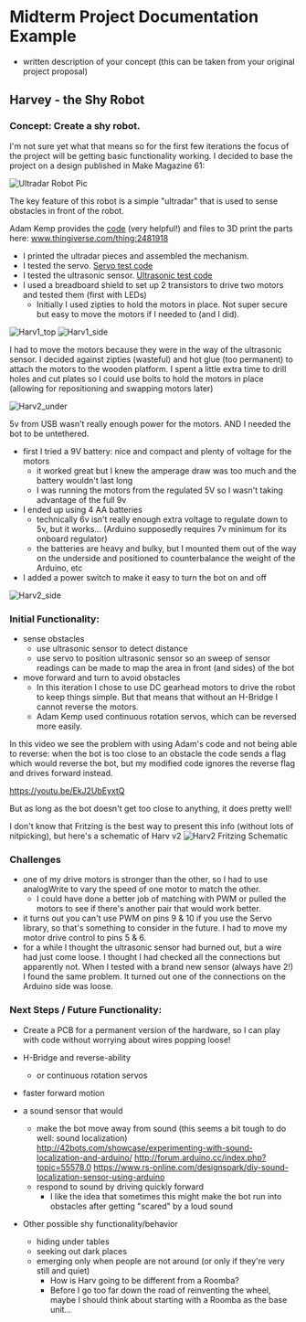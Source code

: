 
# Midterm Project Documentation Example 

   - written description of your concept (this can be taken from your original project proposal)
   
## Harvey - the Shy Robot

### Concept: Create a shy robot. 

I'm not sure yet what that means so for the first few iterations the focus of the project will be getting basic functionality working.
I decided to base the project on a design published in Make Magazine 61:

![Ultradar Robot Pic](UltraDAR/images/9fb649f13b055a1754cfbe000f67afff_preview_featured.jpg)

The key feature of this robot is a simple "ultradar" that is used to sense obstacles in front of the robot. 

Adam Kemp provides the [code](UltraDAR/files/UltraDAR-SingleSweep.ino) (very helpful!) and files to 3D print the parts here: www.thingiverse.com/thing:2481918

[//]: # (comment test: UltraDAR/images/UltraDAR-Top.jpg)

- I printed the ultradar pieces and assembled the mechanism. 
- I tested the servo. [Servo test code](code/ServoTest.ino)
- I tested the ultrasonic sensor. [Ultrasonic test code](code/UltraTest.ino)
- I used a breadboard shield to set up 2 transistors to drive two motors and tested them (first with LEDs)
  - Initially I used zipties to hold the motors in place. Not super secure but easy to move the motors if I needed to (and I did).

![Harv1_top](images/Harv1_top.jpg)
![Harv1_side](images/Harv1_side.JPG)

I had to move the motors because they were in the way of the ultrasonic sensor. 
I decided against zipties (wasteful) and hot glue (too permanent) to attach the motors to the wooden platform. 
I spent a little extra time to drill holes and cut plates so I could use bolts to hold the motors in place (allowing for repositioning and swapping motors later)

![Harv2_under](images/Harv2_under.jpg)


5v from USB wasn't really enough power for the motors. AND I needed the bot to be untethered.
- first I tried a 9V battery: nice and compact and plenty of voltage for the motors
  - it worked great but I knew the amperage draw was too much and the battery wouldn't last long
  - I was running the motors from the regulated 5V so I wasn't taking advantage of the full 9v
- I ended up using 4 AA batteries
  - technically 6v isn't really enough extra voltage to regulate down to 5v, but it works... (Arduino supposedly requires 7v minimum for its onboard regulator)
  - the batteries are heavy and bulky, but I mounted them out of the way on the underside and positioned to counterbalance the weight of the Arduino, etc
- I added a power switch to make it easy to turn the bot on and off

![Harv2_side](images/Harv2_side.jpg)


### Initial Functionality:

 - sense obstacles
   - use ultrasonic sensor to detect distance
   - use servo to position ultrasonic sensor so an sweep of sensor readings can be made to map the area in front (and sides) of the bot
 - move forward and turn to avoid obstacles
   -  In this iteration I chose to use DC gearhead motors to drive the robot to keep things simple. But that means that without an H-Bridge I cannot reverse the motors.
   - Adam Kemp used continuous rotation servos, which can be reversed more easily. 
 

 In this video we see the problem with using Adam's code and not being able to reverse: 
 when the bot is too close to an obstacle the code sends a flag which would reverse the bot, but my modified code ignores the reverse flag and drives forward instead.
 
 https://youtu.be/EkJ2UbEyxtQ
 
 But as long as the bot doesn't get too close to anything, it does pretty well! 
 
 I don't know that Fritzing is the best way to present this info (without lots of nitpicking), but here's a schematic of Harv v2
 ![Harv2 Fritzing Schematic](Harv_Fritzing/Harv2_bb.jpg)
 
### Challenges

 - one of my drive motors is stronger than the other, so I had to use analogWrite to vary the speed of one motor to match the other. 
   - I could have done a better job of matching with PWM or pulled the motors to see if there's another pair that would work better.
 - it turns out you can't use PWM on pins 9 & 10 if you use the Servo library, so that's something to consider in the future. I had to move my motor drive control to pins 5 & 6.
 - for a while I thought the ultrasonic sensor had burned out, but a wire had just come loose. I thought I had checked all the connections but apparently not. 
 	When I tested with a brand new sensor (always have 2!) I found the same problem. It turned out one of the connections on the Arduino side was loose.
 

### Next Steps / Future Functionality:

 - Create a PCB for a permanent version of the hardware, so I can play with code without worrying about wires popping loose!

 - H-Bridge and reverse-ability
   - or continuous rotation servos
   
 - faster forward motion
 
 - a sound sensor that would
 	- make the bot move away from sound (this seems a bit tough to do well: sound localization)
 		http://42bots.com/showcase/experimenting-with-sound-localization-and-arduino/
 		http://forum.arduino.cc/index.php?topic=55578.0
 		https://www.rs-online.com/designspark/diy-sound-localization-sensor-using-arduino
 	- respond to sound by driving quickly forward
 	  -  I like the idea that sometimes this might make the bot run into obstacles after getting "scared" by a loud sound
 	  
 - Other possible shy functionality/behavior
   - hiding under tables
   - seeking out dark places
   - emerging only when people are not around (or only if they're very still and quiet)
     - How is Harv going to be different from a Roomba?
     - Before I go too far down the road of reinventing the wheel, maybe I should think about starting with a Roomba as the base unit...
   
 	  
 	  
 	  
